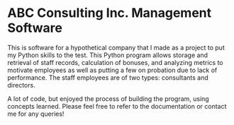 # ABC Consulting Inc. Management Software

This is software for a hypothetical company that I made as a project to put my Python skills to the test. This Python program allows storage and retrieval of staff records, calculation of bonuses, and analyzing metrics to motivate employees as well as putting a few on probation due to lack of performance. The staff employees are of two types: consultants and directors. 

A lot of code, but enjoyed the process of building the program, using concepts learned. Please feel free to refer to the documentation or contact me for any queries!
